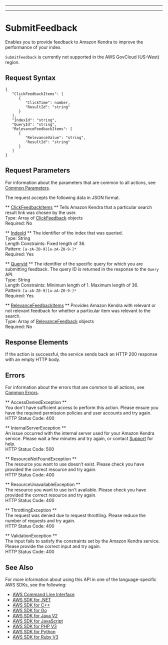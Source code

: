 --------

--------

# SubmitFeedback<a name="API_SubmitFeedback"></a>

Enables you to provide feedback to Amazon Kendra to improve the performance of your index\.

 `SubmitFeedback` is currently not supported in the AWS GovCloud \(US\-West\) region\.

## Request Syntax<a name="API_SubmitFeedback_RequestSyntax"></a>

```
{
   "ClickFeedbackItems": [ 
      { 
         "ClickTime": number,
         "ResultId": "string"
      }
   ],
   "IndexId": "string",
   "QueryId": "string",
   "RelevanceFeedbackItems": [ 
      { 
         "RelevanceValue": "string",
         "ResultId": "string"
      }
   ]
}
```

## Request Parameters<a name="API_SubmitFeedback_RequestParameters"></a>

For information about the parameters that are common to all actions, see [Common Parameters](CommonParameters.md)\.

The request accepts the following data in JSON format\.

 ** [ClickFeedbackItems](#API_SubmitFeedback_RequestSyntax) **   <a name="Kendra-SubmitFeedback-request-ClickFeedbackItems"></a>
Tells Amazon Kendra that a particular search result link was chosen by the user\.   
Type: Array of [ClickFeedback](API_ClickFeedback.md) objects  
Required: No

 ** [IndexId](#API_SubmitFeedback_RequestSyntax) **   <a name="Kendra-SubmitFeedback-request-IndexId"></a>
The identifier of the index that was queried\.  
Type: String  
Length Constraints: Fixed length of 36\.  
Pattern: `[a-zA-Z0-9][a-zA-Z0-9-]*`   
Required: Yes

 ** [QueryId](#API_SubmitFeedback_RequestSyntax) **   <a name="Kendra-SubmitFeedback-request-QueryId"></a>
The identifier of the specific query for which you are submitting feedback\. The query ID is returned in the response to the `Query` API\.  
Type: String  
Length Constraints: Minimum length of 1\. Maximum length of 36\.  
Pattern: `[a-zA-Z0-9][a-zA-Z0-9-]*`   
Required: Yes

 ** [RelevanceFeedbackItems](#API_SubmitFeedback_RequestSyntax) **   <a name="Kendra-SubmitFeedback-request-RelevanceFeedbackItems"></a>
Provides Amazon Kendra with relevant or not relevant feedback for whether a particular item was relevant to the search\.  
Type: Array of [RelevanceFeedback](API_RelevanceFeedback.md) objects  
Required: No

## Response Elements<a name="API_SubmitFeedback_ResponseElements"></a>

If the action is successful, the service sends back an HTTP 200 response with an empty HTTP body\.

## Errors<a name="API_SubmitFeedback_Errors"></a>

For information about the errors that are common to all actions, see [Common Errors](CommonErrors.md)\.

 ** AccessDeniedException **   
You don't have sufficient access to perform this action\. Please ensure you have the required permission policies and user accounts and try again\.  
HTTP Status Code: 400

 ** InternalServerException **   
An issue occurred with the internal server used for your Amazon Kendra service\. Please wait a few minutes and try again, or contact [Support](http://aws.amazon.com/contact-us/) for help\.  
HTTP Status Code: 500

 ** ResourceNotFoundException **   
The resource you want to use doesn’t exist\. Please check you have provided the correct resource and try again\.  
HTTP Status Code: 400

 ** ResourceUnavailableException **   
The resource you want to use isn't available\. Please check you have provided the correct resource and try again\.  
HTTP Status Code: 400

 ** ThrottlingException **   
The request was denied due to request throttling\. Please reduce the number of requests and try again\.  
HTTP Status Code: 400

 ** ValidationException **   
The input fails to satisfy the constraints set by the Amazon Kendra service\. Please provide the correct input and try again\.  
HTTP Status Code: 400

## See Also<a name="API_SubmitFeedback_SeeAlso"></a>

For more information about using this API in one of the language\-specific AWS SDKs, see the following:
+  [AWS Command Line Interface](https://docs.aws.amazon.com/goto/aws-cli/kendra-2019-02-03/SubmitFeedback) 
+  [AWS SDK for \.NET](https://docs.aws.amazon.com/goto/DotNetSDKV3/kendra-2019-02-03/SubmitFeedback) 
+  [AWS SDK for C\+\+](https://docs.aws.amazon.com/goto/SdkForCpp/kendra-2019-02-03/SubmitFeedback) 
+  [AWS SDK for Go](https://docs.aws.amazon.com/goto/SdkForGoV1/kendra-2019-02-03/SubmitFeedback) 
+  [AWS SDK for Java V2](https://docs.aws.amazon.com/goto/SdkForJavaV2/kendra-2019-02-03/SubmitFeedback) 
+  [AWS SDK for JavaScript](https://docs.aws.amazon.com/goto/AWSJavaScriptSDK/kendra-2019-02-03/SubmitFeedback) 
+  [AWS SDK for PHP V3](https://docs.aws.amazon.com/goto/SdkForPHPV3/kendra-2019-02-03/SubmitFeedback) 
+  [AWS SDK for Python](https://docs.aws.amazon.com/goto/boto3/kendra-2019-02-03/SubmitFeedback) 
+  [AWS SDK for Ruby V3](https://docs.aws.amazon.com/goto/SdkForRubyV3/kendra-2019-02-03/SubmitFeedback) 
